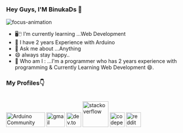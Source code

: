 
###                                                                         Hey Guys, I'M BinukaDs 👋



![focus-animation](https://user-images.githubusercontent.com/77571607/128887394-7c79b3a4-43ab-466b-8e9a-240081195b10.gif)


- 🖥️🖱️ I’m currently learning ...Web Development 
- 🤔 I have 2 years Experience with Arduino
- 💬 Ask me about ...Anything
- 😄 always stay happy..
- 🤔 Who am I : ...I'm a programmer who has 2 years experience with programming & Currently Learning Web Development 😄.

<h3>My Profiles👇</h3>
<br>
<a href="https://create.arduino.cc/projecthub/binukadasunpriya"><img src="/Images/ArduinoCommunityLogo.png" height="40px" width="105px" alt="Arduino Community"/></a>
<a href="binukadasunpriya@gmail.com"><img src="/Images/1200px-Gmail_icon_(2020).svg.png" height="40px" width="50" alt="gmail"></a>
<a href="https://dev.to/binukads"><img src="https://www.google.com/url?sa=i&url=https%3A%2F%2Fdev.to%2F&psig=AOvVaw3XaUnoy1qz3VgTcELW3Fo7&ust=1628701422766000&source=images&cd=vfe&ved=0CAsQjRxqFwoTCIir5uD3pvICFQAAAAAdAAAAABAD" height="40px" alt="dev.to"></a>
<a href="https://stackoverflow.com/users/16633688/binukads"><img src="/Images/c800_logo-stackoverflow-square.jpg" height="70px" alt="stackoverflow"></a>
<a href="https://codepen.io/binukads"><img src="/Images/1_Otx7CXIY9eh0Sxlp54olxA.png" height="40px" alt="codepen"></a>
<a href="https://www.reddit.com/user/BinukaDs"><img src="/Images/reddit-1920-800x450.png" height="40px" alt="reddit"></a>

  
